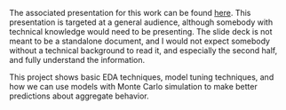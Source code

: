 The associated presentation for this work can be found [here](https://docs.google.com/presentation/d/19-8qKiQA4yhinbKLD3q16CXiZxnUNtlEm61ytuVKvPw/edit#slide=id.g2e7b6a2bfbe_0_315). This presentation is targeted at a general audience, although somebody with technical knowledge would need to be presenting. The slide deck is not meant to be a standalone document, and I would not expect somebody without a technical background to read it, and especially the second half, and fully understand the information. 

This project shows basic EDA techniques, model tuning techniques, and how we can use models with Monte Carlo simulation to make better predictions about aggregate behavior.